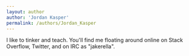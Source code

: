 ```yaml
---
layout: author
author: 'Jordan Kasper'
permalink: /authors/Jordan_Kasper
---
```


I like to tinker and teach. You'll find me floating around online on Stack Overflow, Twitter, and on IRC as "jakerella".